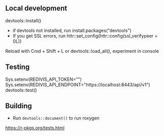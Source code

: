 ## Local development
devtools::install()

- if devtools not installed, run install.packages("devtools")
- If you get SSL errors, run httr::set_config(httr::config(ssl_verifypeer = 0L))

Reload with Cmd + Shift + L or devtools::load_all(), experiment in console

## Testing
Sys.setenv(REDIVIS_API_TOKEN="<TOKEN>")
Sys.setenv(REDIVIS_API_ENDPOINT="https://localhost:8443/api/v1")
devtools::test()

## Building
- Run `devtools::document()` to run roxygen

https://r-pkgs.org/tests.html

